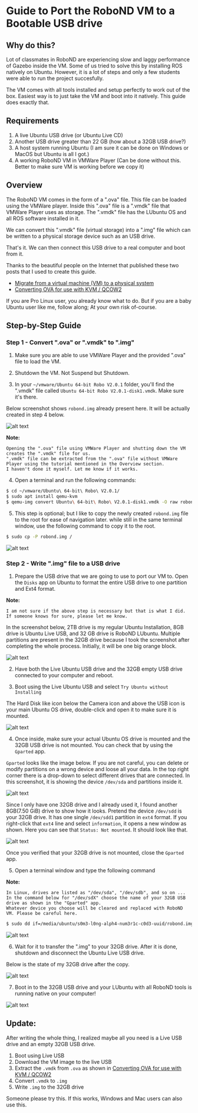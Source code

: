 # Guide to Port the RoboND VM to a Bootable USB drive

## Why do this?
Lot of classmates in RoboND are experiencing slow and laggy performance of Gazebo inside the VM.
Some of us tried to solve this by installing ROS natively on Ubuntu. However, it is a lot of steps and
only a few students were able to run the project succesfully.

The VM comes with all tools installed and setup perfectly to work out of the box.
Easiest way is to just take the VM and boot into it natively. This guide does exactly that.

## Requirements

1.  A live Ubuntu USB drive (or Ubuntu Live CD)
2.  Another USB drive greater than 22 GB (how about a 32GB USB drive?)
3.  A host system running Ubuntu (I am sure it can be done on Windows or MacOS but Ubuntu is all I got.)
4.  A working RoboND VM in VMWare Player (Can be done without this. Better to make sure VM is working before we copy it)

## Overview

The RoboND VM comes in the form of a ".ova" file. This file can be loaded using the VMWare player.
Inside this ".ova" file is a ".vmdk" file that VMWare Player uses as storage.
The ".vmdk" file has the LUbuntu OS and all ROS software installed in it.

We can convert this ".vmdk" file (virtual storage) into a ".img" file which can be
written to a physical storage device such as an USB drive.

That's it. We can then connect this USB drive to a real computer and boot from it.

Thanks to the beautiful people on the Internet that published these two posts
that I used to create this guide.

-   [Migrate from a virtual machine (VM) to a physical system](https://askubuntu.com/questions/32499/migrate-from-a-virtual-machine-vm-to-a-physical-system)
-   [Converting OVA for use with KVM / QCOW2](http://edoceo.com/notabene/ova-to-vmdk-to-qcow2)

If you are Pro Linux user, you already know what to do.
But if you are a baby Ubuntu user like me, follow along; At your own risk of-course.


## Step-by-Step Guide

### Step 1 - Convert ".ova" or ".vmdk" to ".img"

1.  Make sure you are able to use VMWare Player and the provided ".ova" file to load the VM.

2.  Shutdown the VM. Not Suspend but Shutdown.

3.  In your `~/vmware/Ubuntu 64-bit Robo V2.0.1` folder, you'll find the ".vmdk" file called
`Ubuntu 64-bit Robo V2.0.1-disk1.vmdk`. Make sure it's there.

Below screenshot shows `robond.img` already present here. It will be actually created in step 4 below.

![alt text](./images/robond_vm_in_home_dir.png)

**Note:**

```
Opening the ".ova" file using VMWare Player and shutting down the VM creates the ".vmdk" file for us.
".vmdk" file can be extracted from the ".ova" file without VMWare Player using the tutorial mentioned in the Overview section.
I haven't done it myself. Let me know if it works.
```

4.  Open a terminal and run the following commands:

```bash
$ cd ~/vmware/Ubuntu\ 64-bit\ Robo\ V2.0.1/
$ sudo apt install qemu-kvm
$ qemu-img convert Ubuntu\ 64-bit\ Robo\ V2.0.1-disk1.vmdk -O raw robond.img
```

5.  This step is optional; but I like to copy the newly created `robond.img` file to the root for ease of navigation later.
while still in the same terminal window, use the following command to copy it to the root.

```bash
$ sudo cp -P robond.img /
```

![alt text](./images/img_copied.png)


### Step 2 - Write ".img" file to a USB drive

1.  Prepare the USB drive that we are going to use to port our VM to.
Open the `Disks` app on Ubuntu to format the entire USB drive to one partition and Ext4 format.

**Note:**

```
I am not sure if the above step is necessary but that is what I did. If someone knows for sure, please let me know.
```

In the screenshot below, 2TB drive is my regular Ubuntu Installation, 8GB drive is Ubuntu Live USB, and 32 GB drive is RoboND LUbuntu.
Multiple partitions are present in the 32GB drive because I took the screenshot after completing the whole process.
Initially, it will be one big orange block.

![alt text](./images/disks.png)

2.  Have both the Live Ubuntu USB drive and the 32GB empty USB drive connected to your computer and reboot.

3.  Boot using the Live Ubuntu USB and select `Try Ubuntu without Installing`

The Hard Disk like icon below the Camera icon and above the USB icon is your main Ubuntu OS drive, double-click and open it to make sure it is mounted.

![alt text](./images/live-usb.png)

4.  Once inside, make sure your actual Ubuntu OS drive is mounted and the 32GB USB drive is not mounted.
You can check that by using the `Gparted` app.

`Gparted` looks like the image below. If you are not careful, you can delete or modify partitions on a wrong device and loose all your data.
In the top right corner there is a drop-down to select different drives that are connected.
In this screenshot, it is showing the device `/dev/sda` and partitions inside it.

![alt text](./images/Gparted.png)

Since I only have one 32GB drive and I already used it, I found another 8GB(7.50 GiB) drive to show how it looks.
Pretend the device `/dev/sdd` is your 32GB drive. It has one single `/dev/sdd1` partition in `ext4` format.
If you right-click that `ext4` line and select `information`, it opens a new window as shown.
Here you can see that `Status: Not mounted`. It should look like that.

![alt text](./images/not_mounted.png)

Once you verified that your 32GB drive is not mounted, close the `Gparted` app.

5.  Open a terminal window and type the following command

**Note:**
```
In Linux, drives are listed as "/dev/sda", "/dev/sdb", and so on ...
In the command below for "/dev/sdX" choose the name of your 32GB USB drive as shown in the "Gparted" app.
Whatever device you choose will be cleared and replaced with RoboND VM. Please be careful here.
```

```bash
$ sudo dd if=/media/ubuntu/s0m3-l0ng-alph4-num3r1c-c0d3-uuid/robond.img of=/dev/sdX
```

![alt text](./images/copy_img_2_usb.png)

6.  Wait for it to transfer the ".img" to your 32GB drive. After it is done,
shutdown and disconnect the Ubuntu Live USB drive.

Below is the state of my 32GB drive after the copy.

![alt text](./images/after_install.png)

7.  Boot in to the 32GB USB drive and your LUbuntu with all RoboND tools is running native on your computer!

![alt text](./images/File_000.jpeg)


## Update:
After writing the whole thing, I realized maybe all you need is a Live USB drive and an empty 32GB USB drive.
1. Boot using Live USB
2. Download the VM image to the live USB
3. Extract the `.vmdk` from `.ova` as shown in  [Converting OVA for use with KVM / QCOW2](http://edoceo.com/notabene/ova-to-vmdk-to-qcow2)
4. Convert `.vmdk` to `.img`
5. Write `.img` to the 32GB drive

Someone please try this. If this works, Windows and Mac users can also use this.

